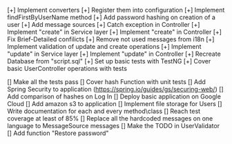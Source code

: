 [+] Implement converters
[+] Register them into configuration
[+] Implement findFirstByUserName method
[+] Add password hashing on creation of a user
[+] Add message sources
[+] Catch exception in Controller
[+] Implement "create" in Service layer
[+] Implement "create" in Controller
[+] Fix Brief-Detailed confilicts
[+] Remove not used messages from i18n
[+] Implement validation of update and create operations
[+] Implement "update" in Service layer
[+] Implement "update" in Controller
[+] Recreate Database from "script.sql"
[+] Set up basic tests with TestNG
[+] Cover basic UserController operations with tests

[] Make all the tests pass
[] Cover hash Function with unit tests
[] Add Spring Security to application (https://spring.io/guides/gs/securing-web/)
[] Add comparison of hashes on Log In
[] Deploy basic application on Google Cloud
[] Add amazon s3 to application
[] Implement file storage for Users
[] Write documentation for each and every method\class
[] Reach test coverage at least of 85%
[] Replace all the hardcoded messages on one language to MessageSource messages
[] Make the TODO in UserValidator
[] Add function "Restore password"
